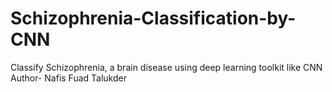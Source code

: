# Schizophrenia-Classification-by-CNN
Classify Schizophrenia, a brain disease using deep learning toolkit like CNN
<br>
Author- Nafis Fuad Talukder
